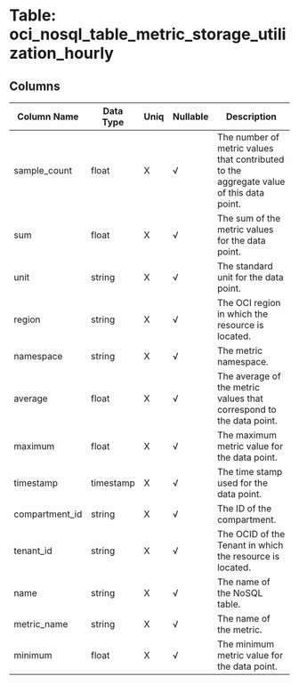 # Table: oci_nosql_table_metric_storage_utilization_hourly

## Columns 

|  Column Name   |  Data Type  | Uniq | Nullable | Description | 
|  ----  | ----  | ----  | ----  | ---- | 
| sample_count | float | X | √ | The number of metric values that contributed to the aggregate value of this data point. | 
| sum | float | X | √ | The sum of the metric values for the data point. | 
| unit | string | X | √ | The standard unit for the data point. | 
| region | string | X | √ | The OCI region in which the resource is located. | 
| namespace | string | X | √ | The metric namespace. | 
| average | float | X | √ | The average of the metric values that correspond to the data point. | 
| maximum | float | X | √ | The maximum metric value for the data point. | 
| timestamp | timestamp | X | √ | The time stamp used for the data point. | 
| compartment_id | string | X | √ | The ID of the compartment. | 
| tenant_id | string | X | √ | The OCID of the Tenant in which the resource is located. | 
| name | string | X | √ | The name of the NoSQL table. | 
| metric_name | string | X | √ | The name of the metric. | 
| minimum | float | X | √ | The minimum metric value for the data point. | 


